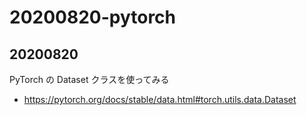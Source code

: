 # 20200820-pytorch

## 20200820

PyTorch の Dataset クラスを使ってみる

- https://pytorch.org/docs/stable/data.html#torch.utils.data.Dataset
